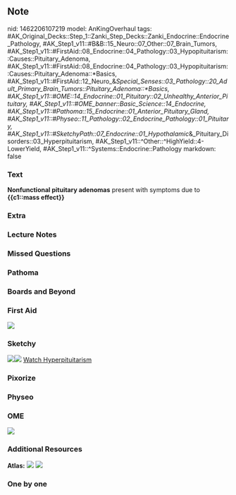 ## Note
nid: 1462206107219
model: AnKingOverhaul
tags: #AK_Original_Decks::Step_1::Zanki_Step_Decks::Zanki_Endocrine::Endocrine_Pathology, #AK_Step1_v11::#B&B::15_Neuro::07_Other::07_Brain_Tumors, #AK_Step1_v11::#FirstAid::08_Endocrine::04_Pathology::03_Hypopituitarism::Causes::Pituitary_Adenoma, #AK_Step1_v11::#FirstAid::08_Endocrine::04_Pathology::03_Hypopituitarism::Causes::Pituitary_Adenoma::*Basics, #AK_Step1_v11::#FirstAid::12_Neuro_&_Special_Senses::03_Pathology::20_Adult_Primary_Brain_Tumors::Pituitary_Adenoma::*Basics, #AK_Step1_v11::#OME::14_Endocrine::01_Pituitary::02_Unhealthy_Anterior_Pituitary, #AK_Step1_v11::#OME_banner::Basic_Science::14_Endocrine, #AK_Step1_v11::#Pathoma::15_Endocrine::01_Anterior_Pituitary_Gland, #AK_Step1_v11::#Physeo::11_Pathology::02_Endocrine_Pathology::01_Pituitary, #AK_Step1_v11::#SketchyPath::07_Endocrine::01_Hypothalamic_&_Pituitary_Disorders::03_Hyperpituitarism, #AK_Step1_v11::^Other::^HighYield::4-LowerYield, #AK_Step1_v11::^Systems::Endocrine::Pathology
markdown: false

### Text
<div>
  <b>Nonfunctional pituitary adenomas</b> present with symptoms due
  to <b>{{c1::mass effect}}</b>
</div>

### Extra


### Lecture Notes


### Missed Questions


### Pathoma


### Boards and Beyond


### First Aid
<img src="tmpnLKKUU.png">

### Sketchy
<img src="Zoverall%20picture%20(111).JPG"><img src=
"Screen%20Shot%202019-09-17%20at%208.53.21%20AM.png"> <a href=
"https://dashboard.sketchy.com/study/medical/courses/medical-pathophysiology/units/medical-pathophysiology-endocrine/videos/medical-pathophysiology-endocrine-hypothalamic-and-pituitary-disorders-hyperpituitarism?utm_source=anki&utm_medium=partnership&utm_campaign=february_update&utm_content=medical">
Watch Hyperpituitarism</a>

### Pixorize


### Physeo


### OME
<div class="ome-widget">
  <a href=
  "https://onlinemeded.org/spa/endocrine?ref=anki"><img src="_OME_AnkiFlashcards_Topic_4.png"></a>
</div>

### Additional Resources
<b>Atlas:</b> <img src="tmpSvq3Zx.png"> <img src="tmpdHEbSf.png">

### One by one

